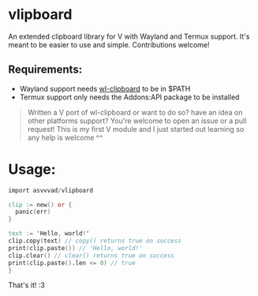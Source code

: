 # vlipboard
An extended clipboard library for V with Wayland and Termux support.
It's meant to be easier to use and simple. Contributions welcome!

## Requirements:
- Wayland support needs [wl-clipboard](https://github.com/bugaevc/wl-clipboard) to be in $PATH
- Termux support only needs the Addons:API package to be installed

>Written a V port of wl-clipboard or want to do so? have an idea on other platforms support? You're welcome to open an issue or a pull request! This is my first V module and I just started out learning so any help is welcome ^^ 

# Usage:
```v
import asvvvad/vlipboard

clip := new() or {
  panic(err)
}

text := 'Hello, world!'
clip.copy(text) // copy() returns true on success
print(clip.paste()) // 'Hello, world!'
clip.clear() // clear() returns true on success
print(clip.paste().len <= 0) // true
}
```
That's it! :3
